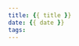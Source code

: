```yaml
---
title: {{ title }}
date: {{ date }}
tags:
---
```


<!-- more -->

<script src="https://giscus.app/client.js"
        data-repo="chelsea-codes/chelsea-sunrise"
        data-repo-id="MDEwOlJlcG9zaXRvcnkzODk0MzIwMTA="
        data-category="Announcements"
        data-category-id="DIC_kwDOFzZCys4CYE60"
        data-mapping="title"
        data-strict="0"
        data-reactions-enabled="1"
        data-emit-metadata="0"
        data-input-position="top"
        data-theme="noborder_light"
        data-lang="en"
        data-loading="lazy"
        crossorigin="anonymous"
        async>
</script>